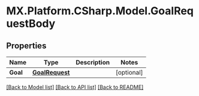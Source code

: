 # MX.Platform.CSharp.Model.GoalRequestBody

## Properties

Name | Type | Description | Notes
------------ | ------------- | ------------- | -------------
**Goal** | [**GoalRequest**](GoalRequest.md) |  | [optional] 

[[Back to Model list]](../README.md#documentation-for-models) [[Back to API list]](../README.md#documentation-for-api-endpoints) [[Back to README]](../README.md)

